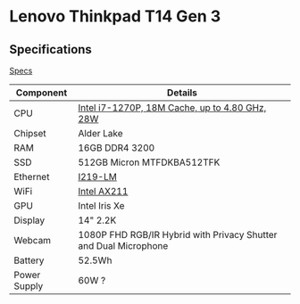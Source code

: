 # Lenovo Thinkpad T14 Gen 3

## Specifications

[Specs]()

Component|Details
---------|-------
CPU|[Intel i7-1270P, 18M Cache, up to 4.80 GHz, 28W](https://www.intel.com/content/www/us/en/products/sku/226255/intel-core-i71270p-processor-18m-cache-up-to-4-80-ghz/specifications.html)
Chipset|Alder Lake
RAM|16GB DDR4 3200
SSD|512GB Micron MTFDKBA512TFK
Ethernet|[I219-LM](https://www.intel.com/content/www/us/en/products/sku/82185/intel-ethernet-connection-i219lm/specifications.html?wapkw=I219-LM)
WiFi|[Intel AX211](https://ark.intel.com/content/www/us/en/ark/products/204837/intel-wi-fi-6e-ax211-gig.html)
GPU|Intel Iris Xe
Display|14" 2.2K
Webcam|1080P FHD RGB/IR Hybrid with Privacy Shutter and Dual Microphone
Battery|52.5Wh
Power Supply|60W ?
